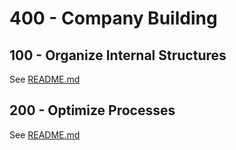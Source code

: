 # 400 - Company Building

## 100 - Organize Internal Structures

See [README.md](./100/README.md)

## 200 - Optimize Processes

See [README.md](./200/README.md)